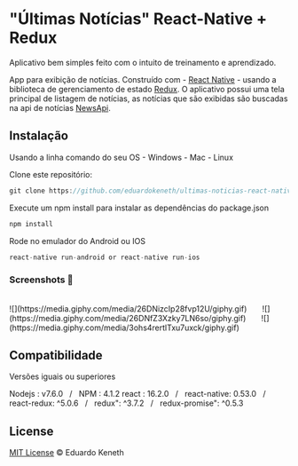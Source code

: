 # "Últimas Notícias"  React-Native + Redux 

Aplicativo bem simples feito com o intuito de treinamento e aprendizado.

App para exibição de notícias. Construído com - [React Native](https://facebook.github.io/react-native/) - usando a biblioteca de gerenciamento de estado [Redux](https://redux.js.org/). O aplicativo possui uma tela principal de listagem de notícias, as notícias que são exibidas são buscadas na api de notícias [NewsApi](https://newsapi.org/).

## Instalação

Usando a linha comando do seu OS - Windows - Mac - Linux

Clone este repositório:
```js
git clone https://github.com/eduardokeneth/ultimas-noticias-react-native.git
```

Execute um npm install para instalar as dependências do package.json
```js
npm install
```

Rode no emulador do Android ou IOS
```js
react-native run-android or react-native run-ios
```

### Screenshots 📱
<br>
![](https://media.giphy.com/media/26DNizcIp28fvp12U/giphy.gif) &nbsp;&nbsp;&nbsp;&nbsp;&nbsp; ![](https://media.giphy.com/media/26DNfZ3Xzky7LN6so/giphy.gif) &nbsp;&nbsp;&nbsp;&nbsp;&nbsp; ![](https://media.giphy.com/media/3ohs4rertlTxu7uxck/giphy.gif)

## Compatibilidade 
Versões iguais ou superiores

Nodejs : v7.6.0 &nbsp;&nbsp;/&nbsp;&nbsp; NPM : 4.1.2 
react : 16.2.0 &nbsp;&nbsp;/&nbsp;&nbsp; react-native: 0.53.0 &nbsp;&nbsp;/&nbsp;&nbsp;
react-redux: ^5.0.6 &nbsp;&nbsp;/&nbsp;&nbsp; redux": ^3.7.2 &nbsp;&nbsp;/&nbsp;&nbsp; redux-promise": ^0.5.3

License
--------

[MIT License](https://github.com/eduardokeneth/ultimas-noticias-react-native/blob/master/LICENSE.md) © Eduardo Keneth
